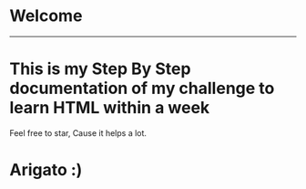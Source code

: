 # Welcome
---
<!-- .....qqqqq.....qqqqq... -->
# This is my Step By Step documentation of my challenge to learn HTML within a week
Feel free to star, Cause it helps a lot.
  
# Arigato :)
